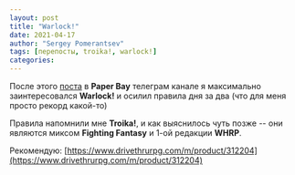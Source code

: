 ```yaml
---
layout: post
title: "Warlock!"
date: 2021-04-17
author: "Sergey Pomerantsev"
tags: [перепосты, troika!, warlock!]
categories:
---
```


После этого [поста](https://t.me/paperbay/135?single) в **Paper Bay** телеграм канале я максимально заинтересовался **Warlock!** и осилил правила дня за два (что для меня просто рекорд какой-то)

Правила напомнили мне **Troika!**, и как выяснилось чуть позже -- они являются миксом **Fighting Fantasy** и 1-ой редакции **WHRP**. 

Рекомендую: 
[https://www.drivethrurpg.com/m/product/312204](https://www.drivethrurpg.com/m/product/312204)
